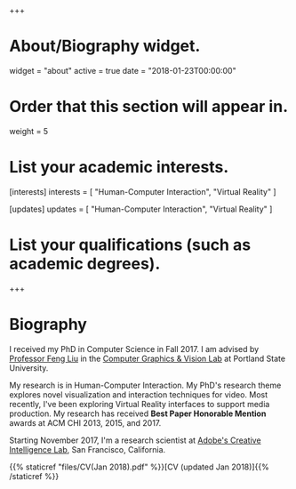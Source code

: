 +++
# About/Biography widget.
widget = "about"
active = true
date = "2018-01-23T00:00:00"

# Order that this section will appear in.
weight = 5

# List your academic interests.
[interests]
  interests = [
    "Human-Computer Interaction",
    "Virtual Reality"
  ]

 [updates]
   updates = [
    "Human-Computer Interaction",
    "Virtual Reality"
  ]

# List your qualifications (such as academic degrees).
 
+++

# Biography
I received my PhD in Computer Science in Fall 2017. I am advised by [Professor Feng Liu](http://web.cecs.pdx.edu/~fliu/) in the [Computer Graphics & Vision Lab](http://graphics.cs.pdx.edu/) at Portland State University.

My research is in Human-Computer Interaction. My PhD's research theme explores novel visualization and interaction techniques for video. Most recently, I've been exploring Virtual Reality interfaces to support media production. My research has received **Best Paper Honorable Mention** awards at ACM CHI 2013, 2015, and 2017.

Starting November 2017, I'm a research scientist at [Adobe's Creative Intelligence Lab](https://research.adobe.com/), San Francisco, California.

{{% staticref "files/CV(Jan 2018).pdf" %}}[CV (updated Jan 2018)]{{% /staticref %}}